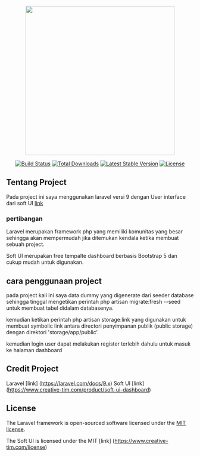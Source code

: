 <p align="center"><a href="https://laravel.com" target="_blank"><img src="https://raw.githubusercontent.com/laravel/art/master/logo-lockup/5%20SVG/2%20CMYK/1%20Full%20Color/laravel-logolockup-cmyk-red.svg" width="400"></a></p>

<p align="center">
<a href="https://travis-ci.org/laravel/framework"><img src="https://travis-ci.org/laravel/framework.svg" alt="Build Status"></a>
<a href="https://packagist.org/packages/laravel/framework"><img src="https://img.shields.io/packagist/dt/laravel/framework" alt="Total Downloads"></a>
<a href="https://packagist.org/packages/laravel/framework"><img src="https://img.shields.io/packagist/v/laravel/framework" alt="Latest Stable Version"></a>
<a href="https://packagist.org/packages/laravel/framework"><img src="https://img.shields.io/packagist/l/laravel/framework" alt="License"></a>
</p>

## Tentang Project

Pada project ini saya menggunakan laravel versi 9 dengan User interface dari soft UI [link](https://www.creative-tim.com/product/soft-ui-dashboard) 

### pertibangan 
Laravel merupakan framework php yang memiliki komunitas yang besar sehingga akan mempermudah jika ditemukan kendala ketika membuat sebuah project.

Soft UI merupakan free tempalte dashboard berbasis Bootstrap 5 dan cukup mudah untuk digunakan.

## cara penggunaan project

pada project kali ini saya data dummy yang digenerate dari seeder database sehingga tinggal mengetikan perintah 
php artisan migrate:fresh --seed untuk membuat tabel didalam databasenya.

kemudian ketikan perintah php artisan storage:link yang digunakan untuk membuat symbolic link antara directori penyimpanan publik (public storage) dengan direktori 'storage/app/public'.

kemudian login user dapat melakukan register terlebih dahulu untuk masuk ke halaman dashboard

## Credit Project 
Laravel [link] (https://laravel.com/docs/9.x)
Soft UI [link] (https://www.creative-tim.com/product/soft-ui-dashboard)

## License
The Laravel framework is open-sourced software licensed under the [MIT license](https://opensource.org/licenses/MIT).

The Soft UI is licensed under the MIT [link] (https://www.creative-tim.com/license)
